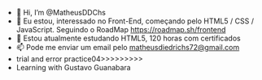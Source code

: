 - 👋 Hi, I’m @MatheusDDChs
- 👀 Eu estou, interessado no Front-End, começando pelo HTML5 / CSS / JavaScript. Seguindo o RoadMap https://roadmap.sh/frontend
- 🌱 Estou atualmente estudando HTML5, 120 horas com  certificados
- 📫 Pode me enviar um email pelo matheusdiedrichs72@gmail.com
- trial and error practice04>>>>>>>>>
- Learning with Gustavo Guanabara
<!---
MatheusDDChs/MatheusDDChs is a ✨ special ✨ repository because its `README.md` (this file) appears on your GitHub profile.
You can click the Preview link to take a look at your changes.
--->
